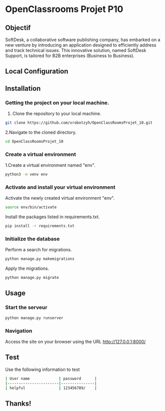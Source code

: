 # OpenClassrooms Projet P10

## Objectif
SoftDesk, a collaborative software publishing company, has embarked on a new venture by introducing an application designed to efficiently address and track technical issues. This innovative solution, named SoftDesk Support, is tailored for B2B enterprises (Business to Business).

## Local Configuration
## Installation
### Getting the project on your local machine.
1. Clone the repository to your local machine.
```bash
git clone https://github.com/xrobotzyh/OpenClassRoomsProjet_10.git
```
2.Navigate to the cloned directory.
```bash
cd OpenClassRoomsProjet_10
```

### Create a virtual environment
1.Create a virtual environment named "env".
```bash
python3 -m venv env
```

### Activate and install your virtual environment
Activate the newly created virtual environment "env".
```bash
source env/bin/activate
```
Install the packages listed in requirements.txt.
```bash
pip install -r requirements.txt
```

### Initialize the database
Perform a search for migrations.
```bash
python manage.py makemigrations
```
Apply the migrations.
```bash
python manage.py migrate
```

## Usage
### Start the serveur
```bash
python manage.py runserver
```
### Navigation
Access the site on your browser using the URL http://127.0.0.1:8000/

## Test
Use the following information to test
```bash
| User name             | password      |
|-----------------------|---------------|
| helpful               | 123456789/    | 

```

## Thanks!
